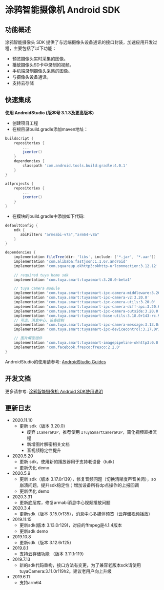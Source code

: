 # 涂鸦智能摄像机 Android SDK

## 功能概述

涂鸦智能摄像头 SDK 提供了与远端摄像头设备通讯的接口封装，加速应用开发过程，主要包括了以下功能：

- 预览摄像头实时采集的图像。
- 播放摄像头SD卡中录制的视频。
- 手机端录制摄像头采集的图像。
- 与摄像头设备通话。
- 支持云存储

## 快速集成

**使用 AndroidStudio (版本号 3.1.3及更高版本)**

- 创建项目工程
- 在根目录build.gradle添加maven地址：

```groovy
buildscript {
    repositories {
        ...
        jcenter()
    }
    dependencies {
        classpath 'com.android.tools.build:gradle:4.0.1'
    }
}

allprojects {
    repositories {
        ...
        jcenter()
    }
}
```

- 在模块的build.gradle中添加如下代码:

```groovy
defaultConfig {
    ndk {
       abiFilters "armeabi-v7a","arm64-v8a"
    }
}   

dependencies {
    implementation fileTree(dir: 'libs', include: ['*.jar', '*.aar'])
    implementation 'com.alibaba:fastjson:1.1.67.android'
    implementation 'com.squareup.okhttp3:okhttp-urlconnection:3.12.12'
    
    // required tuya home sdk
    implementation 'com.tuya.smart:tuyasmart:3.20.0-beta1'

    // tuya camera module
    implementation 'com.tuya.smart:tuyasmart-ipc-camera-middleware:3.20.0'
    implementation 'com.tuya.smart:tuyasmart-ipc-camera-v2:3.20.0'
    implementation 'com.tuya.smart:tuyasmart-ipc-camera-utils:3.20.0'
    implementation 'com.tuya.smart:tuyasmart-ipc-camera-diff-api:3.20.0'
    implementation 'com.tuya.smart:tuyasmart-ipc-camera-outside:3.20.0'
    implementation 'com.tuya.smart:tuyasmart-base-utils:3.18.0r143-rc.9'
    // 可选，消息中心、设备控制
    implementation 'com.tuya.smart:tuyasmart-ipc-camera-message:3.13.0r128'
    implementation 'com.tuya.smart:tuyasmart-ipc-devicecontrol:3.17.0r139'

    // 图片解密组件
    implementation 'com.tuya.smart:tuyasmart-imagepipeline-okhttp3:0.0.1'
    implementation 'com.facebook.fresco:fresco:2.2.0'
}
```

AndroidStudio的使用请参考: [AndroidStudio Guides](https://developer.android.com/studio/)


## 开发文档

更多请参考: [涂鸦智能摄像机 Android SDK使用说明](https://tuyainc.github.io/tuyasmart_home_android_sdk_doc/zh-hans/resource/ipc/)

## 更新日志
- 2020.11.10
    - 更新 sdk（版本 3.20.0）
        - 废弃 `ICameraP2P`，推荐使用 `ITuyaSmartCameraP2P`，简化视频直播流程
        - 新增图片解密相关文档
        - 音视频稳定性提升
- 2020.5.20
   - 更新 sdk，使用新的播放器用于支持老设备（tutk）
   - 更新优化 demo
- 2020.5.9
   - 更新 sdk（版本 3.17.0r139），修复音频问题（切换清晰度声音关闭），so崩溃问题，提升sdk稳定性；增加设备所有dp点操作的上报回调
   - 更新优化 demo
- 2020.3.31
    - 更新底层库，修复armabi消息中心视频播放问题
- 2020.3.4
    - 更新sdk（版本 3.15.0r135），消息中心多媒体预览（云存储视频播放）
- 2019.11.15
    - 更新sdk(版本 3.13.0r129)，对应的ffmpeg是4.1.4版本
    - 更新sdk demo
- 2019.10.8
    - 更新sdk（版本 3.12.6r125）
- 2019.8.1
    - 支持云存储功能 （版本 3.11.1r119）
- 2019.7.13
    -  新的sdk代码重构，接口方法有变更，为了兼容老版本sdk请使用tuyaCamera:3.11.0r119h2。建议老用户向上升级
- 2019.6.11
    - 支持arm64

